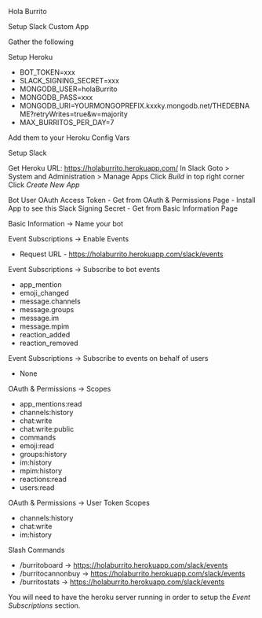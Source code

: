 Hola Burrito

Setup Slack Custom App

Gather the following

Setup Heroku

* BOT_TOKEN=xxx
* SLACK_SIGNING_SECRET=xxx
* MONGODB_USER=holaBurrito
* MONGODB_PASS=xxx
* MONGODB_URI=YOURMONGOPREFIX.kxxky.mongodb.net/THEDEBNAME?retryWrites=true&w=majority
* MAX_BURRITOS_PER_DAY=7

Add them to your Heroku Config Vars



Setup Slack

Get Heroku URL: https://holaburrito.herokuapp.com/
In Slack Goto > System and Administration > Manage Apps
Click *Build* in top right corner
Click *Create New App*

Bot User OAuth Access Token - Get from OAuth & Permissions Page - Install App to see this
Slack Signing Secret - Get from Basic Information Page

Basic Information -> Name your bot

Event Subscriptions -> Enable Events
* Request URL - https://holaburrito.herokuapp.com/slack/events

Event Subscriptions -> Subscribe to bot events
* app_mention
* emoji_changed
* message.channels
* message.groups
* message.im
* message.mpim
* reaction_added
* reaction_removed

Event Subscriptions -> Subscribe to events on behalf of users
* None

OAuth & Permissions -> Scopes
* app_mentions:read
* channels:history
* chat:write
* chat:write:public
* commands
* emoji:read
* groups:history
* im:history
* mpim:history
* reactions:read
* users:read

OAuth & Permissions -> User Token Scopes
* channels:history
* chat:write
* im:history

Slash Commands
* /burritoboard -> https://holaburrito.herokuapp.com/slack/events
* /burritocannonbuy -> https://holaburrito.herokuapp.com/slack/events
* /burritostats -> https://holaburrito.herokuapp.com/slack/events

You will need to have the heroku server running in order to setup the *Event Subscriptions* section.
